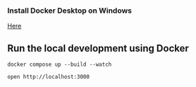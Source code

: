 ### Install Docker Desktop on Windows

[Here](https://www.docker.com/products/docker-desktop/)

## Run the local development using Docker

```
docker compose up --build --watch
```

```
open http://localhost:3000
```
